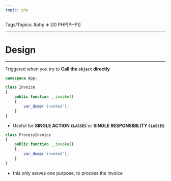 ```yaml
---
topic: php
---
```



Tags/Topics: #php
∗:[[0 PHP|PHP]]

---
# Design

--- 
Triggered when you try to __Call the `object` directly__


```php
namespace App;

class Invoice
{
	public function __invoke()
	{
		var_dump('invoked');
	}
}
```

- Useful for __SINGLE ACTION `CLASSES`__ or __SINGLE RESPONSIBILITY `CLASSES`__
```PHP
class ProcessInvoice
{
	public function __invoke()
	{
		var_dump('invoked');
	}
}
```
- this only serves one purpose, to process the invoice